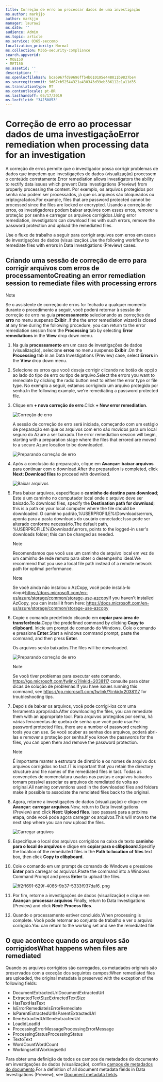 ```yaml
---
title: Correção de erro ao processar dados de uma investigação
ms.author: markjjo
author: markjjo
manager: laurawi
ms.date: ''
audience: Admin
ms.topic: article
ms.service: O365-seccomp
localization_priority: Normal
ms.collection: M365-security-compliance
search.appverid:
- MOE150
- MET150
ms.assetid: ''
description: ''
ms.openlocfilehash: bca6967fd99696ffb4b610105e448011b9837be4
ms.sourcegitcommit: 9d67cb52544321a430343d39eb336112c1a11d35
ms.translationtype: MT
ms.contentlocale: pt-BR
ms.lasthandoff: 05/17/2019
ms.locfileid: "34150853"
---
```

# <a name="error-remediation-when-processing-data-for-an-investigation"></a><span data-ttu-id="e9e2a-102">Correção de erro ao processar dados de uma investigação</span><span class="sxs-lookup"><span data-stu-id="e9e2a-102">Error remediation when processing data for an investigation</span></span>

<span data-ttu-id="e9e2a-103">A correção de erros permite que o investigador possa corrigir problemas de dados que impedem que investigações de dados (visualização) processem o conteúdo corretamente.</span><span class="sxs-lookup"><span data-stu-id="e9e2a-103">Error remediation allows investigators the ability to rectify data issues which prevent Data Investigations (Preview) from properly processing the content.</span></span> <span data-ttu-id="e9e2a-104">Por exemplo, os arquivos protegidos por senha não podem ser processados, já que os arquivos são bloqueados ou criptografados.</span><span class="sxs-lookup"><span data-stu-id="e9e2a-104">For example, files that are password protected cannot be processed since the files are locked or encrypted.</span></span> <span data-ttu-id="e9e2a-105">Usando a correção de erros, os investigadores podem baixar arquivos com esses erros, remover a proteção por senha e carregar os arquivos corrigidos.</span><span class="sxs-lookup"><span data-stu-id="e9e2a-105">Using error remediation, investigators can download files with such errors, remove the password protection and upload the remediated files.</span></span>

<span data-ttu-id="e9e2a-106">Use o fluxo de trabalho a seguir para corrigir arquivos com erros em casos de investigações de dados (visualização).</span><span class="sxs-lookup"><span data-stu-id="e9e2a-106">Use the following workflow to remediate files with errors in Data Investigations (Preview) cases.</span></span>

## <a name="creating-an-error-remediation-session-to-remediate-files-with-processing-errors"></a><span data-ttu-id="e9e2a-107">Criando uma sessão de correção de erro para corrigir arquivos com erros de processamento</span><span class="sxs-lookup"><span data-stu-id="e9e2a-107">Creating an error remediation session to remediate files with processing errors</span></span>

>[!NOTE]
><span data-ttu-id="e9e2a-108">Se o assistente de correção de erros for fechado a qualquer momento durante o procedimento a seguir, você poderá retornar à sessão de correção de erro na guia **processamento** selecionando as correções de **erro** no menu suspenso **Exibir** .</span><span class="sxs-lookup"><span data-stu-id="e9e2a-108">If the the error remediation wizard is closed at any time during the following procedure, you can return to the error remediation session from the **Processing** tab by selecting **Error remediations** in the **View** drop down menu.</span></span>

1. <span data-ttu-id="e9e2a-109">Na guia **processamento** em um caso de investigações de dados (visualização), selecione **erros** no menu suspenso **Exibir** .</span><span class="sxs-lookup"><span data-stu-id="e9e2a-109">On the **Processing** tab in an Data Investigations (Preview) case, select **Errors** in the **View** drop down menu.</span></span>

2. <span data-ttu-id="e9e2a-110">Selecione os erros que você deseja corrigir clicando no botão de opção ao lado do tipo de erro ou tipo de arquivo.</span><span class="sxs-lookup"><span data-stu-id="e9e2a-110">Select the errors you want to remediate by clicking the radio button next to either the error type or file type.</span></span>  <span data-ttu-id="e9e2a-111">No exemplo a seguir, estamos corrigindo um arquivo protegido por senha.</span><span class="sxs-lookup"><span data-stu-id="e9e2a-111">In the following example, we're remediating a password protected file.</span></span>

3. <span data-ttu-id="e9e2a-112">Clique em **+ nova correção de erro**.</span><span class="sxs-lookup"><span data-stu-id="e9e2a-112">Click **+ New error remediation**.</span></span>

    ![Correção de erro](../media/8c2faf1a-834b-44fc-b418-6a18aed8b81a.png)

    <span data-ttu-id="e9e2a-114">A sessão de correção de erro será iniciada, começando com um estágio de preparação em que os arquivos com erro são movidos para um local seguro do Azure a ser baixado.</span><span class="sxs-lookup"><span data-stu-id="e9e2a-114">The error remediation session will begin, starting with a preparation stage where the files that errored are moved to a secure Azure location to be downloaded.</span></span>

    ![Preparando correção de erro](../media/390572ec-7012-47c4-a6b6-4cbb5649e8a8.png)

4. <span data-ttu-id="e9e2a-116">Após a conclusão da preparação, clique em **Avançar: baixar arquivos** para continuar com o download.</span><span class="sxs-lookup"><span data-stu-id="e9e2a-116">After the preparation is completed, click **Next: Download files** to proceed with download.</span></span>

    ![Baixar arquivos](../media/6ac04b09-8e13-414a-9e24-7c75ba586363.png)

5. <span data-ttu-id="e9e2a-118">Para baixar arquivos, especifique o **caminho de destino para download**; Este é um caminho no computador local onde o arquivo deve ser baixado.</span><span class="sxs-lookup"><span data-stu-id="e9e2a-118">To download files, specify the **Destination path for download**; this is a path on your local computer where the file should be downloaded.</span></span>  <span data-ttu-id="e9e2a-119">O caminho padrão,%USERPROFILE%\Downloads\errors, aponta para a pasta downloads do usuário conectado; Isso pode ser alterado conforme necessário.</span><span class="sxs-lookup"><span data-stu-id="e9e2a-119">The default path, %USERPROFILE%\Downloads\errors, points to the logged-in user's downloads folder; this can be changed as needed.</span></span>

    >[!NOTE]
    ><span data-ttu-id="e9e2a-120">Recomendamos que você use um caminho de arquivo local em vez de um caminho de rede remoto para obter o desempenho ideal.</span><span class="sxs-lookup"><span data-stu-id="e9e2a-120">We recommend that you use a local file path instead of a remote network path for optimal performance.</span></span>

    > [!NOTE]
    > <span data-ttu-id="e9e2a-121">Se você ainda não instalou o AzCopy, você pode instalá-lo daqui:https://docs.microsoft.com/en-us/azure/storage/common/storage-use-azcopy</span><span class="sxs-lookup"><span data-stu-id="e9e2a-121">If you haven't installed AzCopy, you can install it from here: https://docs.microsoft.com/en-us/azure/storage/common/storage-use-azcopy</span></span>

6. <span data-ttu-id="e9e2a-122">Copie o comando predefinido clicando em **copiar para área de transferência**.</span><span class="sxs-lookup"><span data-stu-id="e9e2a-122">Copy the predefined command by clicking **Copy to clipboard**.</span></span> <span data-ttu-id="e9e2a-123">Inicie um prompt de comando do Windows, Cole o comando e pressione **Enter**.</span><span class="sxs-lookup"><span data-stu-id="e9e2a-123">Start a windows command prompt, paste the command, and then press **Enter**.</span></span>  

    <span data-ttu-id="e9e2a-124">Os arquivos serão baixados.</span><span class="sxs-lookup"><span data-stu-id="e9e2a-124">The files will be downloaded.</span></span>

    ![Preparando correção de erro](../media/f364ab4d-31c5-4375-b69f-650f694a2f69.png)

     > [!NOTE]
     > <span data-ttu-id="e9e2a-126">Se você tiver problemas para executar este comando, https://go.microsoft.com/fwlink/?linkid=2038117 consulte para obter dicas de solução de problemas.</span><span class="sxs-lookup"><span data-stu-id="e9e2a-126">If you have issues running this command, see https://go.microsoft.com/fwlink/?linkid=2038117 for troubleshooting tips.</span></span>

7. <span data-ttu-id="e9e2a-127">Depois de baixar os arquivos, você pode corrigi-los com uma ferramenta apropriada.</span><span class="sxs-lookup"><span data-stu-id="e9e2a-127">After downloading the files, you can remediate them with an appropriate tool.</span></span> <span data-ttu-id="e9e2a-128">Para arquivos protegidos por senha, há várias ferramentas de quebra de senha que você pode usar.</span><span class="sxs-lookup"><span data-stu-id="e9e2a-128">For password protected files, there are a number of password cracking tools you can use.</span></span> <span data-ttu-id="e9e2a-129">Se você souber as senhas dos arquivos, poderá abri-las e remover a proteção por senha.</span><span class="sxs-lookup"><span data-stu-id="e9e2a-129">If you know the passwords for the files, you can open them and remove the password protection.</span></span>
    > [!NOTE]
    > <span data-ttu-id="e9e2a-130">É importante manter a estrutura de diretório e os nomes de arquivo dos arquivos corrigidos no tact.</span><span class="sxs-lookup"><span data-stu-id="e9e2a-130">IT is important that you retain the directory structure and file names of the remediated files in tact.</span></span>  <span data-ttu-id="e9e2a-131">Todas as convenções de nomenclatura usadas nas pastas e arquivos baixados tornam possível associar os arquivos do remdiated de volta ao original.</span><span class="sxs-lookup"><span data-stu-id="e9e2a-131">All naming conventions used in the downloaded files and folders make it possible to associate the remdiated files back to the original.</span></span>

8. <span data-ttu-id="e9e2a-132">Agora, retorne a investigações de dados (visualização) e clique em **Avançar: carregar arquivos**.</span><span class="sxs-lookup"><span data-stu-id="e9e2a-132">Now, return to Data Investigations (Preview) and click **Next: Upload files**.</span></span>  <span data-ttu-id="e9e2a-133">Isso passará para a próxima etapa, onde você pode agora carregar os arquivos.</span><span class="sxs-lookup"><span data-stu-id="e9e2a-133">This will move to the next step where you can now upload the files.</span></span>

    ![Carregar arquivos](../media/af3d8617-1bab-4ecd-8de0-22e53acba240.png)

9. <span data-ttu-id="e9e2a-135">Especifique o local dos arquivos corrigidos na caixa de texto **caminho para o local de arquivos** e clique em **copiar para o clibpboard**.</span><span class="sxs-lookup"><span data-stu-id="e9e2a-135">Specifiy the location of the remediated files in the **Path to location of files** text box, then click **Copy to clibpboard**.</span></span>

10. <span data-ttu-id="e9e2a-136">Cole o comando em um prompt de comando do Windows e pressione **Enter** para carregar os arquivos.</span><span class="sxs-lookup"><span data-stu-id="e9e2a-136">Paste the command into a Windows Command Prompt and press **Enter** to upload the files.</span></span>

    ![ff2ff691-629f-4065-9b37-5333f937daf6. png](../media/ff2ff691-629f-4065-9b37-5333f937daf6.png)

11. <span data-ttu-id="e9e2a-138">Por fim, retorne a investigações de dados (visualização) e clique em **Avançar: processar arquivos**.</span><span class="sxs-lookup"><span data-stu-id="e9e2a-138">Finally, return to Data Investigations (Preview) and click **Next: Process files**.</span></span>

12. <span data-ttu-id="e9e2a-139">Quando o processamento estiver concluído.</span><span class="sxs-lookup"><span data-stu-id="e9e2a-139">When processing is complete.</span></span>  <span data-ttu-id="e9e2a-140">Você pode retornar ao conjunto de trabalho e ver o arquivo corrigido.</span><span class="sxs-lookup"><span data-stu-id="e9e2a-140">You can return to the working set and see the remediated file.</span></span>

## <a name="what-happens-when-files-are-remediated"></a><span data-ttu-id="e9e2a-141">O que acontece quando os arquivos são corrigidos</span><span class="sxs-lookup"><span data-stu-id="e9e2a-141">What happens when files are remediated</span></span>

<span data-ttu-id="e9e2a-142">Quando os arquivos corrigidos são carregados, os metadados originais são preservados com a exceção dos seguintes campos:</span><span class="sxs-lookup"><span data-stu-id="e9e2a-142">When remediated files are uploaded, the original metadata is preserved with the exception of the following fields:</span></span> 

- <span data-ttu-id="e9e2a-143">DocumentExtractedUrl</span><span class="sxs-lookup"><span data-stu-id="e9e2a-143">DocumentExtractedUrl</span></span>
- <span data-ttu-id="e9e2a-144">ExtractedTextSize</span><span class="sxs-lookup"><span data-stu-id="e9e2a-144">ExtractedTextSize</span></span>
- <span data-ttu-id="e9e2a-145">HasText</span><span class="sxs-lookup"><span data-stu-id="e9e2a-145">HasText</span></span>
- <span data-ttu-id="e9e2a-146">IsErrorRemediate</span><span class="sxs-lookup"><span data-stu-id="e9e2a-146">IsErrorRemediate</span></span>
- <span data-ttu-id="e9e2a-147">IsParentExtractedUrl</span><span class="sxs-lookup"><span data-stu-id="e9e2a-147">IsParentExtractedUrl</span></span>
- <span data-ttu-id="e9e2a-148">ItemExtractedUrl</span><span class="sxs-lookup"><span data-stu-id="e9e2a-148">ItemExtractedUrl</span></span>
- <span data-ttu-id="e9e2a-149">Loadid</span><span class="sxs-lookup"><span data-stu-id="e9e2a-149">LoadId</span></span>
- <span data-ttu-id="e9e2a-150">ProcessingErrorMessage</span><span class="sxs-lookup"><span data-stu-id="e9e2a-150">ProcessingErrorMessage</span></span>
- <span data-ttu-id="e9e2a-151">ProcessingStatus</span><span class="sxs-lookup"><span data-stu-id="e9e2a-151">ProcessingStatus</span></span>
- <span data-ttu-id="e9e2a-152">Texto</span><span class="sxs-lookup"><span data-stu-id="e9e2a-152">Text</span></span>
- <span data-ttu-id="e9e2a-153">WordCount</span><span class="sxs-lookup"><span data-stu-id="e9e2a-153">WordCount</span></span>
- <span data-ttu-id="e9e2a-154">WorkingsetId</span><span class="sxs-lookup"><span data-stu-id="e9e2a-154">WorkingsetId</span></span>

<span data-ttu-id="e9e2a-155">Para obter uma definição de todos os campos de metadados do documento em investigações de dados (visualização), confira [campos de metadados do documento](document-metadata-fields.md).</span><span class="sxs-lookup"><span data-stu-id="e9e2a-155">For a definition of all document metadata fields in Data Investigations (Preview), see [Document metadata fields](document-metadata-fields.md).</span></span>